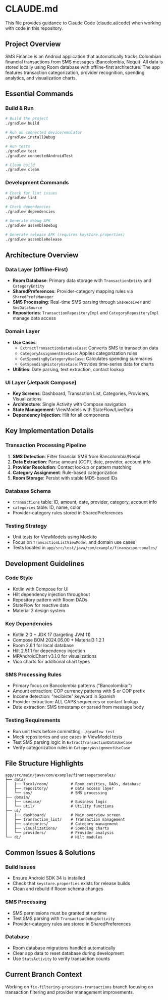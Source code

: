 # CLAUDE.md

This file provides guidance to Claude Code (claude.ai/code) when working with code in this repository.

## Project Overview

SMS Finance is an Android application that automatically tracks Colombian financial transactions from SMS messages (Bancolombia, Nequi). All data is stored locally using Room database with offline-first architecture. The app features transaction categorization, provider recognition, spending analytics, and visualization charts.

## Essential Commands

### Build & Run
```bash
# Build the project
./gradlew build

# Run on connected device/emulator
./gradlew installDebug

# Run tests
./gradlew test
./gradlew connectedAndroidTest

# Clean build
./gradlew clean
```

### Development Commands
```bash
# Check for lint issues
./gradlew lint

# Check dependencies
./gradlew dependencies

# Generate debug APK
./gradlew assembleDebug

# Generate release APK (requires keystore.properties)
./gradlew assembleRelease
```

## Architecture Overview

### Data Layer (Offline-First)
- **Room Database**: Primary data storage with `TransactionEntity` and `CategoryEntity`
- **SharedPreferences**: Provider-category mapping rules via `SharedPrefsManager`
- **SMS Processing**: Real-time SMS parsing through `SmsReceiver` and `SmsDataSource`
- **Repositories**: `TransactionRepositoryImpl` and `CategoryRepositoryImpl` manage data access

### Domain Layer
- **Use Cases**: 
  - `ExtractTransactionDataUseCase`: Converts SMS to transaction data
  - `CategoryAssignmentUseCase`: Applies categorization rules
  - `GetSpendingByCategoryUseCase`: Calculates spending summaries
  - `GetSpendingHistoryUseCase`: Provides time-series data for charts
- **Utilities**: Date parsing, text extraction, contact lookup

### UI Layer (Jetpack Compose)
- **Key Screens**: Dashboard, Transaction List, Categories, Providers, Visualizations
- **Architecture**: Single Activity with Compose navigation
- **State Management**: ViewModels with StateFlow/LiveData
- **Dependency Injection**: Hilt for all components

## Key Implementation Details

### Transaction Processing Pipeline
1. **SMS Detection**: Filter financial SMS from Bancolombia/Nequi
2. **Data Extraction**: Parse amount (COP), date, provider, account info
3. **Provider Resolution**: Contact lookup or pattern matching
4. **Category Assignment**: Rule-based categorization
5. **Room Storage**: Persist with stable MD5-based IDs

### Database Schema
- `transactions` table: ID, amount, date, provider, category, account info
- `categories` table: ID, name, color
- Provider-category rules stored in SharedPreferences

### Testing Strategy
- Unit tests for ViewModels using Mockito
- Focus on `TransactionListViewModel` and domain use cases
- Tests located in `app/src/test/java/com/example/finanzaspersonales/`

## Development Guidelines

### Code Style
- Kotlin with Compose for UI
- Hilt dependency injection throughout
- Repository pattern with Room DAOs
- StateFlow for reactive data
- Material 3 design system

### Key Dependencies
- Kotlin 2.0 + JDK 17 (targeting JVM 11)
- Compose BOM 2024.06.00 + Material3 1.2.1
- Room 2.6.1 for local database
- Hilt 2.51.1 for dependency injection  
- MPAndroidChart v3.1.0 for visualizations
- Vico charts for additional chart types

### SMS Processing Rules
- Primary focus on Bancolombia patterns ("Bancolombia:")
- Amount extraction: COP currency patterns with $ or COP prefix
- Income detection: "recibiste" keyword in Spanish
- Provider extraction: ALL CAPS sequences or contact lookup
- Date extraction: SMS timestamp or parsed from message body

### Testing Requirements
- Run unit tests before committing: `./gradlew test`
- Mock repositories and use cases in ViewModel tests
- Test SMS parsing logic in `ExtractTransactionDataUseCase`
- Verify categorization rules in `CategoryAssignmentUseCase`

## File Structure Highlights

```
app/src/main/java/com/example/finanzaspersonales/
├── data/
│   ├── local/room/          # Room entities, DAOs, database
│   ├── repository/          # Data access layer
│   └── sms/                 # SMS processing
├── domain/
│   ├── usecase/             # Business logic
│   └── util/                # Utility functions
├── ui/
│   ├── dashboard/           # Main overview screen
│   ├── transaction_list/    # Transaction management
│   ├── categories/          # Category management
│   ├── visualizations/      # Spending charts
│   └── providers/           # Provider analysis
└── di/                      # Hilt modules
```

## Common Issues & Solutions

### Build Issues
- Ensure Android SDK 34 is installed
- Check that `keystore.properties` exists for release builds
- Clean and rebuild if Room schema changes

### SMS Processing
- SMS permissions must be granted at runtime
- Test SMS parsing with `TransactionDebugActivity`
- Provider-category rules are stored in SharedPreferences

### Database
- Room database migrations handled automatically
- Clear app data to reset database during development
- Use `StatsActivity` to verify transaction counts

## Current Branch Context
Working on `fix-filtering-providers-transactions` branch focusing on transaction filtering and provider management improvements.